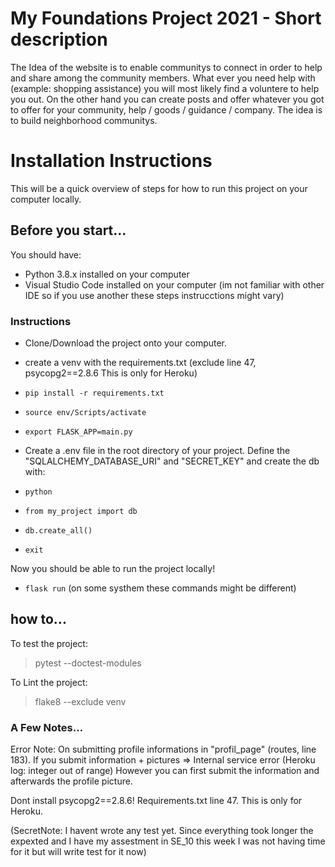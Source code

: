 # My Foundations Project 2021 - Short description

The Idea of the website is to enable communitys to connect in order to help and share among the community members.
What ever you need help with (example: shopping assistance) you will most likely find a voluntere to help you out.
On the other hand you can create posts and offer whatever you got to offer for your community, help / goods / guidance / company.
The idea is to build neighborhood communitys.


# Installation Instructions
This will be a quick overview of steps for how to run this project on your computer locally.

## Before you start...
You should have:
- Python 3.8.x installed on your computer
- Visual Studio Code installed on your computer (im not familiar with other IDE so if you use another these steps instrucctions might vary)

### Instructions

- Clone/Download the project onto your computer.

- create a venv with the requirements.txt (exclude line 47, psycopg2==2.8.6 This is only for Heroku)

- `pip install -r requirements.txt`

- `source env/Scripts/activate`

- `export FLASK_APP=main.py`

- Create a .env file in the root directory of your project. Define the "SQLALCHEMY_DATABASE_URI" and "SECRET_KEY" and create the db with:
- `python`
- `from my_project import db`
- `db.create_all()`
- `exit`

Now you should be able to run the project locally!

- `flask run`
(on some systhem these commands might be different)

## how to...

To test the project:

> pytest --doctest-modules

To Lint the project:
> flake8 --exclude venv

### A Few Notes...

Error Note: On submitting profile informations in "profil_page" (routes, line 183).
If you submit information + pictures => Internal service error (Heroku log: integer out of range)
However you can first submit the information and afterwards the profile picture.

Dont install psycopg2==2.8.6! Requirements.txt line 47. This is only for Heroku.

(SecretNote: I havent wrote any test yet.
Since everything took longer the expexted and
I have my assestment in SE_10
this week I was not having time for it but will write test for it now)




